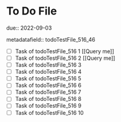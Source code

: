 # To Do File

due:: 2022-09-03

metadatafield:: todoTestFile_516_46

- [ ] Task of todoTestFile_516 1 [[Query me]]
- [ ] Task of todoTestFile_516 2 [[Query me]]
- [ ] Task of todoTestFile_516 3
- [ ] Task of todoTestFile_516 4
- [ ] Task of todoTestFile_516 5
- [ ] Task of todoTestFile_516 6
- [ ] Task of todoTestFile_516 7
- [ ] Task of todoTestFile_516 8
- [ ] Task of todoTestFile_516 9
- [ ] Task of todoTestFile_516 10